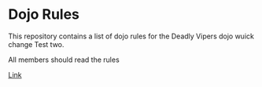 Dojo Rules
==========

This repository contains a list of dojo rules for the Deadly Vipers dojo
wuick change
Test two.

All members should read the rules

[Link](https://github.com/deadlyvipers)
